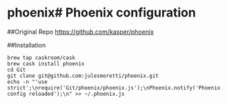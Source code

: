 # phoenix# Phoenix configuration

##Original Repo
https://github.com/kasper/phoenix

##Installation
```
brew tap caskroom/cask
brew cask install phoenix
cd Git
git clone git@github.com:julesmoretti/phoenix.git
echo -n "'use strict';\nrequire('Git/phoenix/phoenix.js');\nPhoenix.notify('Phoenix config reloaded');\n" >> ~/.phoenix.js
```